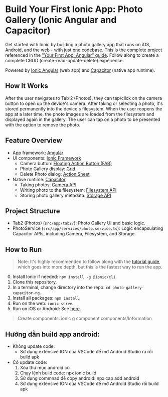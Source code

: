 # Build Your First Ionic App: Photo Gallery (Ionic Angular and Capacitor)

Get started with Ionic by building a photo gallery app that runs on iOS, Android, and the web - with just one codebase. This is the complete project referenced in the ["Your First App: Angular" guide](https://ionicframework.com/docs/angular/your-first-app). Follow along to create a complete CRUD (create-read-update-delete) experience.

Powered by [Ionic Angular](https://ionicframework.com/docs/angular/overview) (web app) and [Capacitor](https://capacitor.ionicframework.com) (native app runtime).

## How It Works

After the user navigates to Tab 2 (Photos), they can tap/click on the camera button to open up the device's camera. After taking or selecting a photo, it's stored permanently into the device's filesystem. When the user reopens the app at a later time, the photo images are loaded from the filesystem and displayed again in the gallery. The user can tap on a photo to be presented with the option to remove the photo.

## Feature Overview
* App framework: [Angular](https://angular.io)
* UI components: [Ionic Framework](https://ionicframework.com/docs/components)
  * Camera button: [Floating Action Button (FAB)](https://ionicframework.com/docs/api/fab)
  * Photo Gallery display: [Grid](https://ionicframework.com/docs/api/grid)
  * Delete Photo dialog: [Action Sheet](https://ionicframework.com/docs/api/action-sheet) 
* Native runtime: [Capacitor](https://capacitor.ionicframework.com)
  * Taking photos: [Camera API](https://capacitor.ionicframework.com/docs/apis/camera)
  * Writing photo to the filesystem: [Filesystem API](https://capacitor.ionicframework.com/docs/apis/filesystem)
  * Storing photo gallery metadata: [Storage API](https://capacitor.ionicframework.com/docs/apis/storage)

## Project Structure
* Tab2 (Photos) (`src/app/tab2/`): Photo Gallery UI and basic logic.
* PhotoService (`src/app/services/photo.service.ts`): Logic encapsulating Capacitor APIs, including Camera, Filesystem, and Storage.

## How to Run

> Note: It's highly recommended to follow along with the [tutorial guide](https://ionicframework.com/docs/angular/your-first-app), which goes into more depth, but this is the fastest way to run the app. 

0) Install Ionic if needed: `npm install -g @ionic/cli`.
1) Clone this repository.
2) In a terminal, change directory into the repo: `cd photo-gallery-capacitor-ng`.
3) Install all packages: `npm install`.
4) Run on the web: `ionic serve`.
5) Run on iOS or Android: See [here](https://ionicframework.com/docs/building/running).

> Create components: ionic g component components/Information
## Hướng dẫn build app android:
- Không update code:
  - Sử dụng extensive ION của VSCode để mở Andorid Studio ra rồi build apk
- Có update code:
  1. Xóa thư mục android cũ
  2. Chạy lệnh build code: npx ionic build
  3. Sử dụng commnad để copy android: npx cap add android
  4. Sử dụng extensive ION của VSCode để mở Android Studio rồi build apk
    